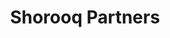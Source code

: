 ---
layout: firm_page
title: "Shorooq Partners"
id: "shorooq.com"
permalink: "/shorooqpartnersshorooq.com/"
website: "https://www.shorooq.com"
offices: "Abu Dhabi (United Arab Emirates), Riyadh (Saudi Arabia), Cairo (Egypt), Dubai (United Arab Emirates), Seoul (South Korea)"
investment_stages: "Pre-Seed, Seed, Series A"
portfolio_companies: "Pure Harvest, Tamara, TruKKer, Lendo, Mozn, NymCard, Sarwa, Qlub, Breadfast, Prypco"
portfolio_link: "https://www.shorooq.com/portfolio"
investment_markets: "Fintech, Agri-tech, Logistics, E-commerce, Real Estate, AI, Payments, Wealth Management"
founded_year: "2017"
description: "Shorooq Partners is a leading alternative investments manager in the MENA region, offering a unified blend of investment and management expertise. They partner with visionary founders across sectors, investing early and fueling growth. Shorooq also serves global investors seeking multi-asset opportunities in the MENA region."
linkedin: "https://www.linkedin.com/company/shorooqpartners/"
twitter: ""
instagram: "https://www.instagram.com/shorooqpartners/"
team_page: "https://www.shorooq.com/team"
investor_type: "Venture Capital, Private Credit"
crunchbase: "https://www.crunchbase.com/organization/shorooq-partners"
pitchbook: "https://pitchbook.com/profiles/investor/167705-02"

# SEO Optimization
meta_title: "Shorooq Partners - VC Firm - projectstartups.com"
meta_description: "Shorooq Partners, Shorooq Partners is a leading alternative investments manager in the MENA region, offering a unified blend of investment and management expertise. The..."
meta_keywords: "Shorooq Partners, Fintech, Agri-tech, Logistics, E-commerce, Real Estate, AI, Payments, Wealth Management, VC firm, venture capital, startup investor, projectstartups.com"
canonical_url: "https://vc.projectstartups.com/shorooqpartnersshorooq.com/"
---